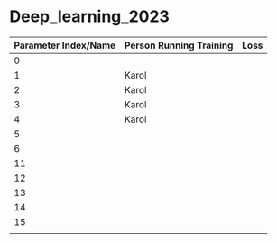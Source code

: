 # Deep_learning_2023
| Parameter Index/Name | Person Running Training | Loss |
|-----------------------|-------------------------|------|
| 0                     |                         |      |
| 1                     |    Karol                |      |
| 2                     |     Karol               |      |
| 3                     |     Karol               |      |
| 4                     |     Karol                   |      |
| 5                     |                         |      |
| 6                     |                         |      |
| 11                     |                         |      |
| 12                     |                         |      |
| 13                     |                         |      |
| 14                    |                         |      |
| 15                    |                         |      |
|                     |                         |      |
